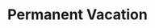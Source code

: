 ---
ee_id: '210'
site: '1'
type: '2'
long_id: 2008-003 Permanent Vacation
url: 2008-003-permanent-vacation
title: Permanent Vacation
year: '2008'
medium: Two Imac computers, router, (optional) two IKEA tables and Aeron chairs
commission:
dims:
pitch: "​2 computers stuck in an out of office email loop."
ps:
live_url:
related: "[169] [2007-017-permanent-vacation] 2007-017 Permanent Vacation"
youtube:
imgs: permanent-vacation-2008-003-install-Heart-01-database-SM.jpg
subheading:
display_year: '2008'
download:
add_credit:
add_credits:
related_code:
layout: things-i-made
---